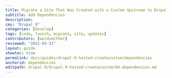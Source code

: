 ```yaml
---
title: Migrate a Site That Was Created with a Custom Upstream to Drupal 9
subtitle: Add Dependencies
description: 
cms: "Drupal 9"
categories: [develop]
tags: [code, launch, migrate, site, updates]
contributors: [wordsmither]
reviewed: "2021-03-31"
layout: guide
showtoc: true
permalink: docs/guides/drupal-9-hosted-createcustom/dependencies
anchorid: dependencies
editpath: drupal-9/drupal-9-hosted-createcustom/04-dependencies.md
---
```

<Partial file="drupal-9/dependencies-compatible.md" />
